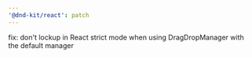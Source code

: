 ```yaml
---
'@dnd-kit/react': patch
---
```


fix: don't lockup in React strict mode when using DragDropManager with the default manager

